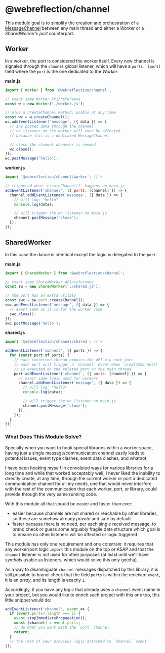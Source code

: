 # @webreflection/channel

This module goal is to simplify the creation and orchestration of a [MessageChannel](https://developer.mozilla.org/en-US/docs/Web/API/MessageChannel) between any main thread and either a *Worker* or a *SharedWorker*'s *port* counterpart.

## Worker

In a worker, the *port* is considered the worker itself. Every new channel is signaled through the `channel` global listener, which will have a `ports: [port]` field where the `port` is the one dedicated to the *Worker*.

**main.js**
```js
import { Worker } from '@webreflection/channel';

// exact same Worker API/reference
const w = new Worker('./worker.js');

// plus a createChannel method, usable at any time
const wc = w.createChannel();
wc.addEventListener('message', ({ data }) => {
  // any posted data through the channel
  // no listener on the worker will ever be affected
  // because this is a dedicated MessageChannel

  // close the channel whenever is needed
  wc.close();
});
wc.postMessage('hello');
```

**worker.js**
```js
import '@webreflection/channel/worker'; // ⬅️

// triggered when `createChannel()` happens on main.js
addEventListener('channel', ({ ports: [channel] }) => {
  channel.addEventListener('message', ({ data }) => {
    // will log: "hello"
    console.log(data);

    // will trigger the wc listener on main.js
    channel.postMessage('close');
  });
});
```

## SharedWorker

In this case the dance is identical except the logic is delegated to the `port`.

**main.js**
```js
import { SharedWorker } from '@webreflection/channel';

// exact same SharedWorker API/reference
const sw = new SharedWorker('./shared.js');

// the port has an extra utility
const swc = sw.port.createChannel();
swc.addEventListener('message', ({ data }) => {
  // exact same as it is for the worker case
  swc.close();
});
swc.postMessage('hello');
```

**shared.js**
```js
import '@webreflection/channel/shared'; // ⬅️

addEventListener('connect', ({ ports }) => {
  for (const port of ports) {
    // each connected thread exposes the API via each port
    // each port will trigger a `channel` event when `createChannel()`
    // is executed on the related port on the main thread
    port.addEventListener('channel', ({ ports: [channel] }) => {
      // exact same logic used for workers
      channel.addEventListener('message', ({ data }) => {
        // will log: "hello"
        console.log(data);

        // will trigger the wc listener on main.js
        channel.postMessage('close');
      });
    });
  }
});
```

### What Does This Module Solve?

Specially when you want to hook special libraries within a worker space, having just a single message/communication channel easily leads to potential issues, event type clashes, event data clashes, and whatnot.

I have been hooking myself in convoluted ways for various libraries for a long time and while that worked acceptably well, I never liked the inability to directly create, at any time, through the current worker or port a dedicated communication channel for all my needs, one that would never interfere with the rest of the communication that each worker, port, or library, could provide through the very same running code.

With this module all that should be easier and faster than ever:

  * easier because channels are not shared or reachable by other libraries, so these are somehow already *private* and safe by default
  * faster because there is no need, per each single received message, to brand check or guess some arguably fragile data structure which goal is to ensure no other listeners will be affected or logic triggered

This module has only one requirement and one constrain: it requires that any worker/port logic `import` this module on the top or ASAP and that the `channel` listener is not used for other purposes (at least until we'll have *symbols* usable as listeners, which would solve this only gotcha).

As a way to disambiguate `channel` messages dispatched by this library, it is still possible to brand-check that the field `ports` is within the received `event`, it is an *array*, and its length is exactly `1`.

Accordingly, if you have any logic that already uses a `channel` event name in your project, but you would like to enrich such project with this one too, this little snippet would do:

```js
addEventListener('channel', event => {
  if (event.ports?.length === 1) {
    event.stopImmediatePropagation();
    const [channel] = event.ports;
    // do what you want with the `port` channel
    return;
  }
  // the rest of your previous logic attached to `channel` event
});
```
